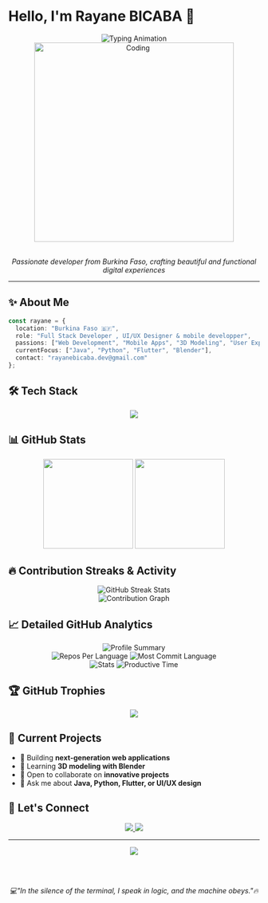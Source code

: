# Hello, I'm Rayane BICABA 👋

<div align="center">
  <img src="https://readme-typing-svg.herokuapp.com?font=Inter&weight=500&size=22&duration=3000&pause=1000&color=667EEA&center=true&vCenter=true&width=500&lines=Full+Stack+Developer;UI%2FUX+Designer;Mobile+App+Developer" alt="Typing Animation" />
</div>

<div align="center">
  <img src="https://media.giphy.com/media/qgQUggAC3Pfv687qPC/giphy.gif" width="400" alt="Coding" />
</div>

<br>

<p align="center">
  <em>Passionate developer from Burkina Faso, crafting beautiful and functional digital experiences</em>
</p>

---

## ✨ About Me

```typescript
const rayane = {
  location: "Burkina Faso 🇧🇫",
  role: "Full Stack Developer , UI/UX Designer & mobile developper",
  passions: ["Web Development", "Mobile Apps", "3D Modeling", "User Experience"],
  currentFocus: ["Java", "Python", "Flutter", "Blender"],
  contact: "rayanebicaba.dev@gmail.com"
};
```

## 🛠 Tech Stack

<p align="center">
  <img src="https://skillicons.dev/icons?i=java,spring,tailwind,laravel,git,vite,nodejs,python,flask&theme=dark" />
</p>

## 📊 GitHub Stats

<div align="center">
  <img height="180em" src="https://github-readme-stats.vercel.app/api?username=RayaneBICABA&show_icons=true&theme=tokyonight&hide_border=true&count_private=true&include_all_commits=true" />
  <img height="180em" src="https://github-readme-stats.vercel.app/api/top-langs/?username=RayaneBICABA&layout=compact&theme=tokyonight&hide_border=true" />
</div>

## 🔥 Contribution Streaks & Activity

<div align="center">
  <img src="https://streak-stats.demolab.com/?user=RayaneBICABA&theme=tokyonight&hide_border=true&card_width=500" alt="GitHub Streak Stats" />
</div>

<div align="center">
  <img src="https://github-readme-activity-graph.vercel.app/graph?username=RayaneBICABA&theme=tokyo-night&hide_border=true&area=true&custom_title=Rayane's%20Coding%20Journey" alt="Contribution Graph" />
</div>

## 📈 Detailed GitHub Analytics

<div align="center">
  <img src="https://github-profile-summary-cards.vercel.app/api/cards/profile-details?username=RayaneBICABA&theme=tokyonight" alt="Profile Summary" />
</div>

<div align="center">
  <img src="https://github-profile-summary-cards.vercel.app/api/cards/repos-per-language?username=RayaneBICABA&theme=tokyonight" alt="Repos Per Language" />
  <img src="https://github-profile-summary-cards.vercel.app/api/cards/most-commit-language?username=RayaneBICABA&theme=tokyonight" alt="Most Commit Language" />
</div>

<div align="center">
  <img src="https://github-profile-summary-cards.vercel.app/api/cards/stats?username=RayaneBICABA&theme=tokyonight" alt="Stats" />
  <img src="https://github-profile-summary-cards.vercel.app/api/cards/productive-time?username=RayaneBICABA&theme=tokyonight&utcOffset=0" alt="Productive Time" />
</div>

## 🏆 GitHub Trophies

<div align="center">
  <img src="https://github-profile-trophy.vercel.app/?username=RayaneBICABA&theme=tokyonight&no-frame=true&no-bg=false&margin-w=4&row=2" />
</div>

## 🎯 Current Projects

- 🔭 Building **next-generation web applications**
- 🌱 Learning **3D modeling with Blender**
- 👯 Open to collaborate on **innovative projects**
- 💬 Ask me about **Java, Python, Flutter, or UI/UX design**

## 🤝 Let's Connect

<p align="center">
  <a href="mailto:rayanebicaba.dev@gmail.com">
    <img src="https://img.shields.io/badge/Email-667EEA?style=for-the-badge&logo=gmail&logoColor=white" />
  </a>
 
  <a href="https://github.com/RayaneBICABA">
    <img src="https://img.shields.io/badge/GitHub-667EEA?style=for-the-badge&logo=github&logoColor=white" />
  </a>
</p>

---

<div align="center">
  <img src="https://komarev.com/ghpvc/?username=RayaneBICABA&style=flat-square&color=667EEA" />
  
  <br><br>
  
  <em>💻"In the silence of the terminal, I speak in logic, and the machine obeys."🔥</em>
</div>
